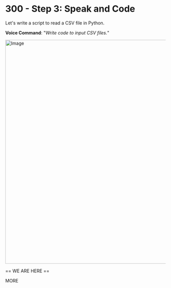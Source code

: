 # 300 - Step 3: Speak and Code

Let's write a script to read a CSV file in Python.

**Voice Command**: "*Write code to input CSV files.*"

<img width="1600" height="705" alt="Image" src="https://github.com/user-attachments/assets/1472643f-1651-4689-94af-24b4d2ea4653" />


== WE ARE HERE ==

MORE 
